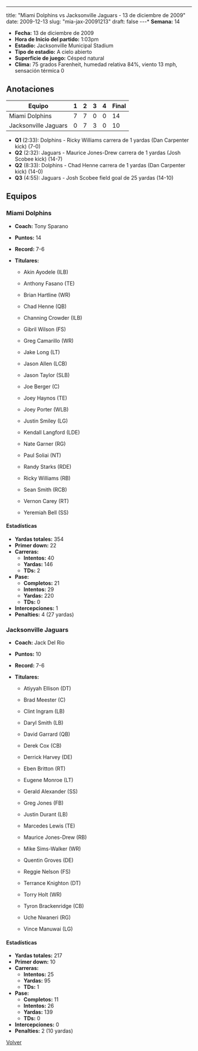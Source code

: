 ---
title: "Miami Dolphins vs Jacksonville Jaguars - 13 de diciembre de 2009"
date: 2009-12-13
slug: "mia-jax-20091213"
draft: false
---* **Semana:** 14
* **Fecha:** 13 de diciembre de 2009
* **Hora de Inicio del partido:** 1:03pm
* **Estadio:** Jacksonville Municipal Stadium
* **Tipo de estadio:** A cielo abierto
* **Superficie de juego:** Césped natural
* **Clima:** 75 grados Farenheit, humedad relativa 84%, viento 13 mph, sensación térmica 0




## Anotaciones
| Equipo | 1 | 2 | 3 | 4 | Final |
|--------|---|---|---|---|-------|
| Miami Dolphins  | 7 | 7 | 0 | 0  | 14 |
| Jacksonville Jaguars  | 0 | 7 | 3 | 0  | 10 |
* **Q1** (2:33): Dolphins - Ricky Williams carrera de 1 yardas (Dan Carpenter kick) (7-0)
* **Q2** (2:32): Jaguars - Maurice Jones-Drew carrera de 1 yardas (Josh Scobee kick) (14-7)
* **Q2** (8:33): Dolphins - Chad Henne carrera de 1 yardas (Dan Carpenter kick) (14-0)
* **Q3** (4:55): Jaguars - Josh Scobee field goal de 25 yardas (14-10)


## Equipos


### Miami Dolphins
* **Coach:** Tony Sparano
* **Puntos:** 14
* **Record:** 7-6
* **Titulares:** 

  * Akin Ayodele (ILB) 

  * Anthony Fasano (TE) 

  * Brian Hartline (WR) 

  * Chad Henne (QB) 

  * Channing Crowder (ILB) 

  * Gibril Wilson (FS) 

  * Greg Camarillo (WR) 

  * Jake Long (LT) 

  * Jason Allen (LCB) 

  * Jason Taylor (SLB) 

  * Joe Berger (C) 

  * Joey Haynos (TE) 

  * Joey Porter (WLB) 

  * Justin Smiley (LG) 

  * Kendall Langford (LDE) 

  * Nate Garner (RG) 

  * Paul Soliai (NT) 

  * Randy Starks (RDE) 

  * Ricky Williams (RB) 

  * Sean Smith (RCB) 

  * Vernon Carey (RT) 

  * Yeremiah Bell (SS) 

#### Estadísticas
* **Yardas totales:** 354
* **Primer down:** 22
* **Carreras:**
  * **Intentos:** 40
  * **Yardas:** 146
  * **TDs:** 2
* **Pase:**
  * **Completos:** 21
  * **Intentos:** 29
  * **Yardas:** 220
  * **TDs:** 0
* **Intercepciones:** 1
* **Penalties:** 4 (27 yardas)

### Jacksonville Jaguars
* **Coach:** Jack Del Rio
* **Puntos:** 10
* **Record:** 7-6
* **Titulares:** 

  * Atiyyah Ellison (DT) 

  * Brad Meester (C) 

  * Clint Ingram (LB) 

  * Daryl Smith (LB) 

  * David Garrard (QB) 

  * Derek Cox (CB) 

  * Derrick Harvey (DE) 

  * Eben Britton (RT) 

  * Eugene Monroe (LT) 

  * Gerald Alexander (SS) 

  * Greg Jones (FB) 

  * Justin Durant (LB) 

  * Marcedes Lewis (TE) 

  * Maurice Jones-Drew (RB) 

  * Mike Sims-Walker (WR) 

  * Quentin Groves (DE) 

  * Reggie Nelson (FS) 

  * Terrance Knighton (DT) 

  * Torry Holt (WR) 

  * Tyron Brackenridge (CB) 

  * Uche Nwaneri (RG) 

  * Vince Manuwai (LG) 

#### Estadísticas
* **Yardas totales:** 217
* **Primer down:** 10
* **Carreras:**
  * **Intentos:** 25
  * **Yardas:** 95
  * **TDs:** 1
* **Pase:**
  * **Completos:** 11
  * **Intentos:** 26
  * **Yardas:** 139
  * **TDs:** 0
* **Intercepciones:** 0
* **Penalties:** 2 (10 yardas)


[Volver](/historia/2009)
